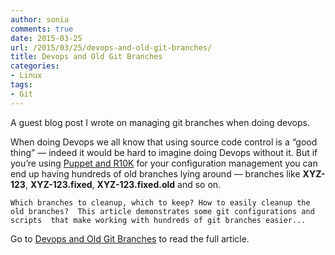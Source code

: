 ```yaml
---
author: sonia
comments: true
date: 2015-03-25
url: /2015/03/25/devops-and-old-git-branches/
title: Devops and Old Git Branches
categories:
- Linux
tags:
- Git
---
```


A guest blog post I wrote on managing git branches when doing devops.

When doing Devops we all know that using source code control is a “good
thing” — indeed it would be hard to imagine doing Devops without it. But
if you’re using [Puppet and
  R10K](http://garylarizza.com/blog/2014/08/31/r10k-plus-directory-environments/)
  for your configuration management you can end up having hundreds of
    old branches lying around — branches like **XYZ-123**,
    **XYZ-123.fixed**, **XYZ-123.fixed.old** and so on.

<!--more-->

    Which branches to cleanup, which to keep? How to easily cleanup the
    old branches?  This article demonstrates some git configurations and
    scripts  that make working with hundreds of git branches easier...

Go to [Devops and Old Git Branches](http://www.icesystems.com.au/devops-and-old-git-branches/) to read the full article.
